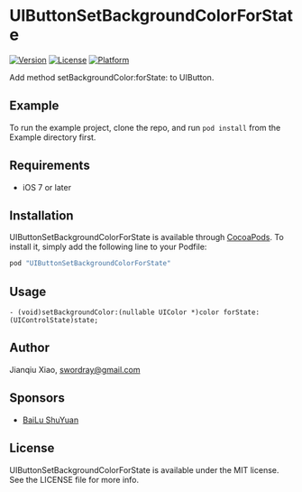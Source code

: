 # UIButtonSetBackgroundColorForState

[![Version](https://img.shields.io/cocoapods/v/UIButtonSetBackgroundColorForState.svg?style=flat)](http://cocoapods.org/pods/UIButtonSetBackgroundColorForState)
[![License](https://img.shields.io/cocoapods/l/UIButtonSetBackgroundColorForState.svg?style=flat)](http://cocoapods.org/pods/UIButtonSetBackgroundColorForState)
[![Platform](https://img.shields.io/cocoapods/p/UIButtonSetBackgroundColorForState.svg?style=flat)](http://cocoapods.org/pods/UIButtonSetBackgroundColorForState)

Add method setBackgroundColor:forState: to UIButton.

## Example

To run the example project, clone the repo, and run `pod install` from the Example directory first.

## Requirements

- iOS 7 or later

## Installation

UIButtonSetBackgroundColorForState is available through [CocoaPods](http://cocoapods.org). To install
it, simply add the following line to your Podfile:

```ruby
pod "UIButtonSetBackgroundColorForState"
```

## Usage

```objc
- (void)setBackgroundColor:(nullable UIColor *)color forState:(UIControlState)state;
```

## Author

Jianqiu Xiao, swordray@gmail.com

## Sponsors

* [BaiLu ShuYuan](https://bailushuyuan.org)

## License

UIButtonSetBackgroundColorForState is available under the MIT license. See the LICENSE file for more info.
